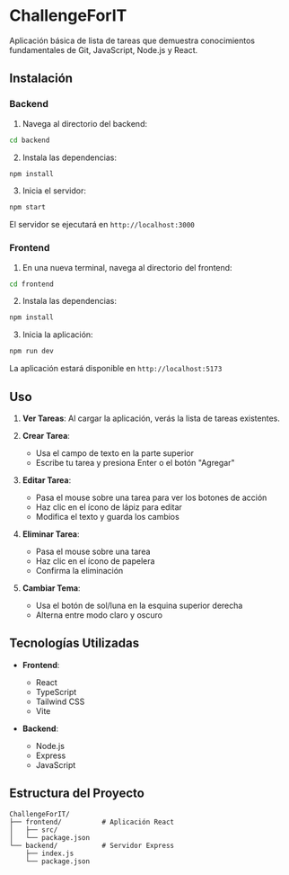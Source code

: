 # ChallengeForIT

Aplicación básica de lista de tareas que demuestra conocimientos fundamentales de Git, JavaScript, Node.js y React.


## Instalación

### Backend

1. Navega al directorio del backend:
```bash
cd backend
```

2. Instala las dependencias:
```bash
npm install
```

3. Inicia el servidor:
```bash
npm start
```

El servidor se ejecutará en `http://localhost:3000`

### Frontend

1. En una nueva terminal, navega al directorio del frontend:
```bash
cd frontend
```

2. Instala las dependencias:
```bash
npm install
```

3. Inicia la aplicación:
```bash
npm run dev
```

La aplicación estará disponible en `http://localhost:5173`

## Uso

1. **Ver Tareas**: Al cargar la aplicación, verás la lista de tareas existentes.

2. **Crear Tarea**: 
   - Usa el campo de texto en la parte superior
   - Escribe tu tarea y presiona Enter o el botón "Agregar"

3. **Editar Tarea**:
   - Pasa el mouse sobre una tarea para ver los botones de acción
   - Haz clic en el ícono de lápiz para editar
   - Modifica el texto y guarda los cambios

4. **Eliminar Tarea**:
   - Pasa el mouse sobre una tarea
   - Haz clic en el ícono de papelera
   - Confirma la eliminación

5. **Cambiar Tema**:
   - Usa el botón de sol/luna en la esquina superior derecha
   - Alterna entre modo claro y oscuro

## Tecnologías Utilizadas

- **Frontend**:
  - React
  - TypeScript
  - Tailwind CSS
  - Vite

- **Backend**:
  - Node.js
  - Express
  - JavaScript

## Estructura del Proyecto

```
ChallengeForIT/
├── frontend/          # Aplicación React
│   ├── src/
│   └── package.json
└── backend/           # Servidor Express
    ├── index.js
    └── package.json
```
